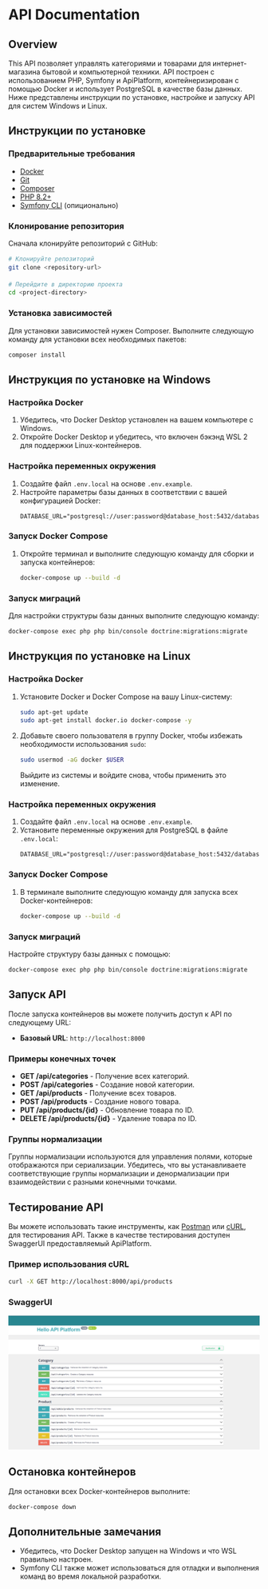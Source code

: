 # API Documentation

## Overview

This API позволяет управлять категориями и товарами для интернет-магазина бытовой и компьютерной техники. API построен с использованием PHP, Symfony и ApiPlatform, контейнеризирован с помощью Docker и использует PostgreSQL в качестве базы данных. Ниже представлены инструкции по установке, настройке и запуску API для систем Windows и Linux.

## Инструкции по установке

### Предварительные требования

- [Docker](https://www.docker.com/products/docker-desktop/)
- [Git](https://git-scm.com/downloads/win/)
- [Composer](https://getcomposer.org/Composer-Setup.exe)
- [PHP 8.2+](https://windows.php.net/download#php-8.3)
- [Symfony CLI](https://symfony.com/download) (опиционально)

### Клонирование репозитория

Сначала клонируйте репозиторий с GitHub:

```bash
# Клонируйте репозиторий
git clone <repository-url>

# Перейдите в директорию проекта
cd <project-directory>
```

### Установка зависимостей

Для установки зависимостей нужен Composer. Выполните следующую команду для установки всех необходимых пакетов:

```bash
composer install
```

## Инструкция по установке на Windows

### Настройка Docker

1. Убедитесь, что Docker Desktop установлен на вашем компьютере с Windows.
2. Откройте Docker Desktop и убедитесь, что включен бэкэнд WSL 2 для поддержки Linux-контейнеров.

### Настройка переменных окружения

1. Создайте файл `.env.local` на основе `.env.example`.
2. Настройте параметры базы данных в соответствии с вашей конфигурацией Docker:
   ```dotenv
   DATABASE_URL="postgresql://user:password@database_host:5432/database_name"
   ```

### Запуск Docker Compose

1. Откройте терминал и выполните следующую команду для сборки и запуска контейнеров:

   ```bash
   docker-compose up --build -d
   ```

### Запуск миграций

Для настройки структуры базы данных выполните следующую команду:

```bash
docker-compose exec php php bin/console doctrine:migrations:migrate
```

## Инструкция по установке на Linux

### Настройка Docker

1. Установите Docker и Docker Compose на вашу Linux-систему:
   ```bash
   sudo apt-get update
   sudo apt-get install docker.io docker-compose -y
   ```

2. Добавьте своего пользователя в группу Docker, чтобы избежать необходимости использования `sudo`:
   ```bash
   sudo usermod -aG docker $USER
   ```
   Выйдите из системы и войдите снова, чтобы применить это изменение.

### Настройка переменных окружения

1. Создайте файл `.env.local` на основе `.env.example`.
2. Установите переменные окружения для PostgreSQL в файле `.env.local`:
   ```dotenv
   DATABASE_URL="postgresql://user:password@database_host:5432/database_name"
   ```

### Запуск Docker Compose

1. В терминале выполните следующую команду для запуска всех Docker-контейнеров:
   ```bash
   docker-compose up --build -d
   ```

### Запуск миграций

Настройте структуру базы данных с помощью:

```bash
docker-compose exec php php bin/console doctrine:migrations:migrate
```

## Запуск API

После запуска контейнеров вы можете получить доступ к API по следующему URL:

- **Базовый URL**: `http://localhost:8000`

### Примеры конечных точек

- **GET /api/categories** - Получение всех категорий.
- **POST /api/categories** - Создание новой категории.
- **GET /api/products** - Получение всех товаров.
- **POST /api/products** - Создание нового товара.
- **PUT /api/products/{id}** - Обновление товара по ID.
- **DELETE /api/products/{id}** - Удаление товара по ID.

### Группы нормализации

Группы нормализации используются для управления полями, которые отображаются при сериализации. Убедитесь, что вы устанавливаете соответствующие группы нормализации и денормализации при взаимодействии с разными конечными точками.

## Тестирование API

Вы можете использовать такие инструменты, как [Postman](https://www.postman.com/) или [cURL](https://curl.se/), для тестирования API. Также в качестве тестирования доступен SwaggerUI предоставляемый ApiPlatform.

### Пример использования cURL

```bash
curl -X GET http://localhost:8000/api/products
```

### SwaggerUI

![SwaggerUI](https://github.com/SwagHeddy/REST-API/blob/main/image.png)

## Остановка контейнеров

Для остановки всех Docker-контейнеров выполните:

```bash
docker-compose down
```

## Дополнительные замечания

- Убедитесь, что Docker Desktop запущен на Windows и что WSL правильно настроен.
- Symfony CLI также может использоваться для отладки и выполнения команд во время локальной разработки.
